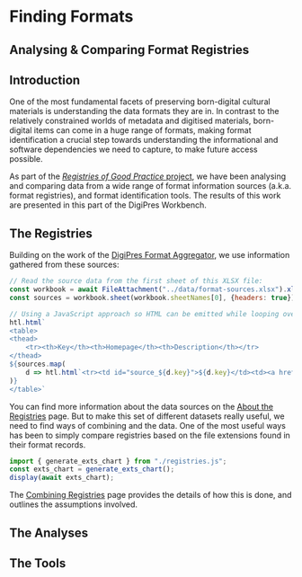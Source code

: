 # Finding Formats
## Analysing & Comparing Format Registries

## Introduction

One of the most fundamental facets of preserving born-digital cultural materials is understanding the data formats they are in. In contrast to the relatively constrained worlds of metadata and digitised materials, born-digital items can come in a huge range of formats, making format identification a crucial step towards understanding the informational and software dependencies we need to capture, to make future access possible.

As part of the [_Registries of Good Practice_ project](https://github.com/digipres/registries-of-practice-project), we have been analysing and comparing data from a wide range of format information sources (a.k.a. format registries), and format identification tools. The results of this work are presented in this part of the DigiPres Workbench.

## The Registries

Building on the work of the [DigiPres Format Aggregator](https://anjackson.net/2016/06/08/frontiers-in-format-identification/#aggregating-format-registries), we use information gathered from these sources:

```js
// Read the source data from the first sheet of this XLSX file:
const workbook = await FileAttachment("../data/format-sources.xlsx").xlsx();
const sources = workbook.sheet(workbook.sheetNames[0], {headers: true});
```

```js
// Using a JavaScript approach so HTML can be emitted while looping over data:
htl.html`
<table>
<thead>
    <tr><th>Key</th><th>Homepage</th><th>Description</th></tr>
</thead>
${sources.map(
    d => htl.html`<tr><td id="source_${d.key}">${d.key}</td><td><a href="${d.homepage}">${d.short_name}</a></tf><td>${d.title}</td></tr>`
)}
</table>`
```
You can find more information about the data sources on the [About the Registries](./about) page. But to make this set of different datasets really useful, we need to find ways of combining and the data. One of the most useful ways has been to simply compare registries based on the file extensions found in their format records.

```js
import { generate_exts_chart } from "./registries.js";
const exts_chart = generate_exts_chart();
display(await exts_chart);
```

The [Combining Registries](./combine) page provides the details of how this is done, and outlines the assumptions involved.

## The Analyses

## The Tools
